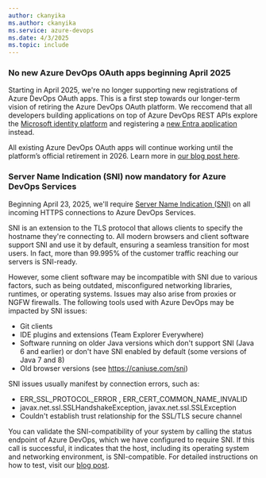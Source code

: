```yaml
---
author: ckanyika
ms.author: ckanyika
ms.service: azure-devops
ms.date: 4/3/2025
ms.topic: include
---
```


### No new Azure DevOps OAuth apps beginning April 2025

Starting in April 2025, we're no longer supporting new registrations of Azure DevOps OAuth apps. This is a first step towards our longer-term vision of retiring the Azure DevOps OAuth platform. We reccomend that all developers building applications on top of Azure DevOps REST APIs explore the [Microsoft identity platform](https://learn.microsoft.com/entra/identity-platform/v2-overview) and registering a [new Entra application](https://learn.microsoft.com/entra/identity-platform/quickstart-register-app?tabs=certificate%2Cexpose-a-web-api) instead.

All existing Azure DevOps OAuth apps will continue working until the platform’s official retirement in 2026. Learn more in [our blog post here](https://devblogs.microsoft.com/devops/no-new-azure-devops-oauth-apps-beginning-february-2025/).

### Server Name Indication (SNI) now mandatory for Azure DevOps Services

Beginning April 23, 2025, we'll require <a href="https://en.wikipedia.org/wiki/Server_Name_Indication" target="_blank">Server Name Indication (SNI)</a> on all incoming HTTPS connections to Azure DevOps Services.

SNI is an extension to the TLS protocol that allows clients to specify the hostname they're connecting to. All modern browsers and client software support SNI and use it by default, ensuring a seamless transition for most users. In fact, more than 99.995% of the customer traffic reaching our servers is SNI-ready.

However, some client software may be incompatible with SNI due to various factors, such as being outdated, misconfigured networking libraries, runtimes, or operating systems. Issues may also arise from proxies or NGFW firewalls. The following tools used with Azure DevOps may be impacted by SNI issues:

*   Git clients
*   IDE plugins and extensions (Team Explorer Everywhere)
*   Software running on older Java versions which don't support SNI (Java 6 and earlier) or don't have SNI enabled by default (some versions of Java 7 and 8)
*   Old browser versions (see https://caniuse.com/sni)

SNI issues usually manifest by connection errors, such as:

*   ERR_SSL_PROTOCOL_ERROR , ERR_CERT_COMMON_NAME_INVALID
*   javax.net.ssl.SSLHandshakeException, javax.net.ssl.SSLException
*   Couldn't establish trust relationship for the SSL/TLS secure channel

You can validate the SNI-compatibility of your system by calling the status endpoint of Azure DevOps, which we have configured to require SNI. If this call is successful, it indicates that the host, including its operating system and networking environment, is SNI-compatible. For detailed instructions on how to test, visit our [blog post](https://devblogs.microsoft.com/devops/sni-mandatory-for-azdo-services/).





